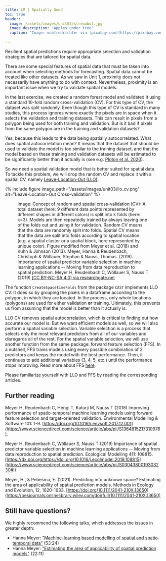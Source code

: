 ```yaml
---
title: LM | Spatially Good
toc: true
header:
  image: /assets/images/unit03/streuobst.jpg
  image_description: "Apples under tree"
  caption: "Image: manfredrichter via [pixabay.com](https://pixabay.com/de/photos/%C3%A4pfel-streuobst-obstbaum-apfelbaum-3684775/)"
 
---
```


Resilient spatial predictions require appropriate selection and validation strategies that are tailored for spatial data.

<!--more-->

There are some special features of spatial data that must be taken into account when selecting methods for forecasting. Spatial data cannot be treated like other datasets. As we saw in Unit 1, proximity does not necessarily have anything to do with context. Nevertheless, proximity is an important issue when we try to validate spatial models. 

In the last exercise, we created a random forest model and validated it using a standard 10-fold random cross-validation (CV). For this type of CV, the dataset was split randomly. Even though this type of CV is standard in many studies, this process ignores where exactly the pixels are in space when it selects the validation and training datasets. This can result in pixels from a polygon being used for both training and validation. But is it bad if pixels from the same polygon are in the training and validation datasets? 

Yes, because this leads to the data being spatially autocorrelated. What does spatial autocorrelation mean? It means that the dataset that should be used to validate the model is too similar to the training dataset, and that the model based on these training and validation datasets will be estimated to be significantly better than it actually is (see e.g. [Ploton et al. 2020]( https://www.nature.com/articles/s41467-020-18321-y)).

So we need a spatial validation model that is better suited for spatial data. To tackle this problem, we will drop the random CV and replace it with a spatial CV, namely [Leave-Location-Out (LLO)](https://cran.r-project.org/web/packages/CAST/vignettes/CAST-intro.html#target-oriented-validation). 


{% include figure image_path="/assets/images/unit03/llo_cv.png" alt="Leave-Location-Out Cross-validation" %}
<figure>
  <figcaption>Image: Concept of random and spatial cross-validation (CV): A total dataset (here: 9 different data points represented by different shapes in different colors) is split into k folds (here: k=3). Models are then repeatedly trained by always leaving one of the folds out and using it for validation. Random CV means that the data are randomly split into folds. Spatial CV means that the data are split into folds according to spatial location (e.g. a spatial cluster or a spatial block, here represented by unique color). Figure modified from Meyer et al. (2018) and Kuhn & Johnson (2013). Meyer, Hanna & Reudenbach, Christoph & Wöllauer, Stephan & Nauss, Thomas. (2019). Importance of spatial predictor variable selection in machine learning applications -- Moving from data reproduction to spatial prediction. Meyer H, Reudenbach C, Wöllauer S, Nauss T (2019) <a href="https://www.researchgate.net/figure/Concept-of-random-and-spatial-cross-validation-CV-A-total-dataset-here-9-different_fig3_335318909">[CC BY-NC-SA 4.0] via researchgate.net</a></figcaption>
</figure>


The function `CreateSpacetimeFolds` from the package `CAST` implements LLO CV. It does so by grouping the pixels in a dataframe according to the polygon, in which they are located. In the process, only whole locations (polygons) are used for either validation **or** training. Ultimately, this prevents us from assuming that the model is better than it actually is.

LLO CV removes spatial autocorrelation, which is critical to finding out how accurate our model is. But we want efficient models as well, so we will also perform a spatial variable selection. Variable selection is a process that selects only the most relevant predictors from all of our variables and disregards all of the rest. For the spatial variable selection, we will use another function from the same package: forward feature selection (FFS). In a nutshell, FFS trains models using every possible combination of 2 predictors and keeps the model with the best performance. Then, it continues to add additional variables (3, 4, 5, etc.) until the performance stops improving. Read more about FFS [here](https://www.rdocumentation.org/packages/CAST/versions/0.2.0/topics/ffs).

Please familiarize yourself with LLO and FFS by reading the corresponding articles.


## Further reading
Meyer H, Reudenbach C, Hengl T, Katurji M, Nauss T (2018) Improving performance of spatio-temporal machine learning models using forward feature selection and target-oriented validation. Environmental Modelling & Software 101: 1-9. [https://doi.org/10.1016/j.envsoft.2017.12.001](https://www.sciencedirect.com/science/article/abs/pii/S1364815217310976).

Meyer H, Reudenbach C, Wöllauer S, Nauss T (2019) Importance of spatial predictor variable selection in machine learning applications -- Moving from data reproduction to spatial prediction. Ecological Modelling 411: 108815.[https://dx.doi.org/https://doi.org/10.1016/j.ecolmodel.2019.108815](https://www.sciencedirect.com/science/article/abs/pii/S0304380019303230#!)

Meyer, H., & Pebesma, E. (2021). Predicting into unknown space? Estimating the area of applicability of spatial prediction models. Methods in Ecology and Evolution, 12, 1620-1633. [https://doi.org/10.1111/2041-210X.13650](https://besjournals.onlinelibrary.wiley.com/doi/full/10.1111/2041-210X.13650)


## Still have questions?
We highly recommend the following talks, which addresses the issues in greater depth:

* Hanna Meyer: ["Machine-learning based modelling of spatial and spatio-temporal data"](https://www.youtube.com/watch?v=QGjdS1igq78&t=2676s) (53:24)
* Hanna Meyer: ["Estimating the area of applicability of spatial prediction models"](https://www.youtube.com/watch?v=jChikEb4vgE&ab_channel=52North) (22:11)